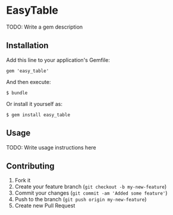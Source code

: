 # EasyTable

TODO: Write a gem description

## Installation

Add this line to your application's Gemfile:

    gem 'easy_table'

And then execute:

    $ bundle

Or install it yourself as:

    $ gem install easy_table

## Usage

TODO: Write usage instructions here

## Contributing

1. Fork it
2. Create your feature branch (`git checkout -b my-new-feature`)
3. Commit your changes (`git commit -am 'Added some feature'`)
4. Push to the branch (`git push origin my-new-feature`)
5. Create new Pull Request
